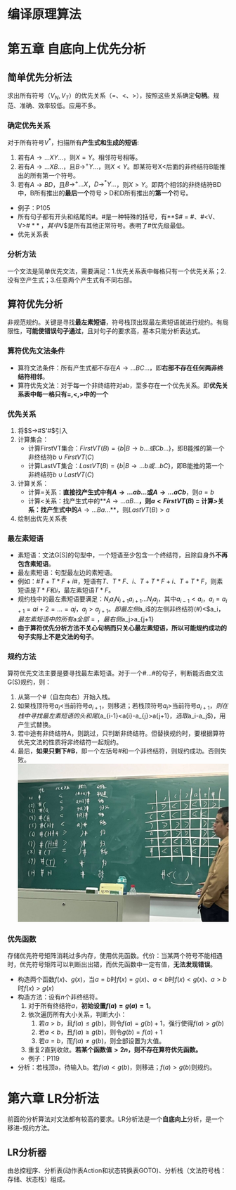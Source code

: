 # 编译原理算法
# 第五章 自底向上优先分析
## 简单优先分析法
求出所有符号（$V_N,V_T$）的优先关系（=、<、>），按照这些关系确定**句柄**。规范、准确、效率较低。应用不多。
### 确定优先关系
对于所有符号$V^*$，扫描所有**产生式和生成的短语**:
1. 若有$A → ...XY...$，则$X=Y$。相邻符号相等。
2. 若有$A → ...XB...$，且$B →^+ Y...$，则$X<Y$。即某符号X<后面的非终结符B能推出的所有第一个符号。
3. 若有$A → BD$，且$B →^+ ...X$，$D →^* Y...$，则$X>Y$。即两个相邻的非终结符BD中，B所有推出的**最后一个**符号 > D和D所有推出的**第一个**符号。
- 例子：P105
- 所有句子都有开头和结尾的#。#是一种特殊的括号，有**$\# = \#、\#<V、V>\# $**，其中$V$是所有其他正常符号。表明了#优先级最低。
- 优先关系表
### 分析方法
一个文法是简单优先文法，需要满足：1.优先关系表中每格只有一个优先关系；2.没有空产生式；3.任意两个产生式有不同右部。
    


## 算符优先分析
非规范规约。关键是寻找**最左素短语**，符号栈顶出现最左素短语就进行规约。有局限性，**可能使错误句子通过**，且对句子的要求高，基本只能分析表达式。
### 算符优先文法条件
- 算符文法条件：所有产生式都不存在$A→...BC...$，即**右部不存在任何两非终结符相邻**。
- 算符优先文法：对于每一个非终结符对ab，至多存在一个优先关系。即**优先关系表中每一格只有=,<,>中的一个**
### 优先关系
1. 将$S→#S'#$引入
2. 计算集合：
    - 计算FirstVT集合：$FirstVT(B)=\{b|B→b...或Cb...\}$，即B能推的第一个非终结符$b∪FirstVT(C)$
    - 计算LastVT集合：$LastVT(B)=\{b|B→...b或...bC\}$，即B能推的第一个非终结符$b∪LastVT(C)$
3. 计算关系：
    - 计算=关系：**直接找产生式中有$A→...ab...$或$A→...aCb$**，则$a=b$
    - 计算<关系：找产生式中的**$A→...aB...$**，则$a<FirstVT(B)$
    = 计算>关系：找产生式中的**$A→...Ba...$**，则$LastVT(B)>a$
4. 绘制出优先关系表
### 最左素短语
- 素短语：文法G[S]的句型中，一个短语至少包含一个终结符，且除自身外**不再包含素短语**。
- 最左素短语：句型最左边的素短语。
- 例如：$\#T+T*F+i\#$，短语有$T、T*F、i、T+T*F+i、T+T*F$，则素短语是$T*F$和$i$，最左素短语$T*F$。
- 规约栈中的最左素短语要满足：$N_ia_iN_{i+1}a_{i+1}...N_ja_j$，其中$a_{i-1}<a_i$，$a_i=a_{i+1}=a{i+2}=...=a{j}$，$a_j>a_{j+1}。即最左侧$a_i$的左侧非终结符(#)<$a_i$，最左素短语中的所有$a$全部=，最右侧$a_j$>$a_{j+1}
- **由于算符优先分析方法不关心句柄而只关心最左素短语，所以可能规约成功的句子实际上不是文法的句子**。
### 规约方法
算符优先文法主要是要寻找最左素短语。对于一个#...#的句子，判断能否由文法G(S)规约，则：
1. 从第一个#（自左向右）开始入栈。
2. 如果栈顶符号$a_i$<当前符号$a_{i+1}$，则移进；若栈顶符号$a_i$>当前符号$a_{i+1}，则在栈中寻找最左素短语的头和尾($a_{i-1}<a{i}-a_{j}>a{j+1}$，选取$a_i-a_j$)，用产生式替换。
3. 若中途有非终结符A，则跳过，只判断非终结符。但替换规约时，要根据算符优先文法的性质将非终结符一起规约。
4. 最后，**如果只剩下#B**，即一个左括号#和一个非终结符，则规约成功。否则失败。
![算符优先分析方法](6956f21854b98e5d9127acfa18cb1c0c_720.png)
### 优先函数
存储优先符号矩阵消耗过多内存，使用优先函数。代价：当某两个符号不能相遇时，优先符号矩阵可以判断出出错，而优先函数中一定有值，**无法发现错误**。
- 构造两个函数$f(x)$、$g(x)$，当$a=b$时$f(x)=g(x)$、$a<b$时$f(x)<g(x)$、$a>b$时$f(x)>g(x)$
- 构造方法：设有$n$个非终结符。
    1. 对于所有终结符$a$，**初始设置$f(a)=g(a)=1$**。
    2. 依次遍历所有大小关系，判断大小：
        1. 若$a>b$，且$f(a) \leq g(b)$，则令$f(a) = g(b) + 1$，强行使得$f(a)>g(b)$
        2. 若$a<b$，且$f(a) \geq g(b)$，则令$g(b) = f(a) + 1$
        3. 若$a=b$，而$f(a) \neq g(b)$，则全部设置为大值。
    3. 重复2直到收敛。**若某个函数值$>2n$，则不存在算符优先函数。**
    - 例子：P119
- 分析：若栈顶a，待输入b。若$f(a)<g(b)$，则移进；$f(a)>g(b)$则规约。

# 第六章 LR分析法
前面的分析算法对文法都有较高的要求。LR分析法是一个**自底向上**分析，是一个移进-规约方法。
## LR分析器
由总控程序、分析表(动作表Action和状态转换表GOTO)、分析栈（文法符号栈：存储、状态栈）组成。